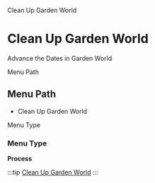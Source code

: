 
Clean Up Garden World
# Clean Up Garden World


Advance the Dates in Garden World

Menu Path
## Menu Path



- Clean Up Garden World

Menu Type
### Menu Type

**Process**


:::tip
[Clean Up Garden World](functional-guide/process/process-cleanupgardenworld.md)
:::